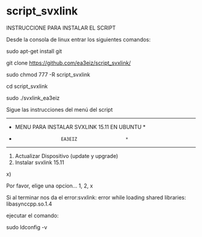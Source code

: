 # script_svxlink
INSTRUCCIONE PARA INSTALAR EL SCRIPT

Desde la consola de linux entrar los siguientes comandos:

sudo apt-get install git

git clone https://github.com/ea3eiz/script_svxlink/

sudo chmod 777 -R script_svxlink

cd script_svxlink

sudo ./svxlink_ea3eiz

Sigue las instrucciones del menú del script

   ************************************************
   *  MENU PARA INSTALAR SVXLINK 15.11 EN UBUNTU  *
   *                      EA3EIZ                  *
   ************************************************

   1) Actualizar Dispositivo (update y upgrade)
   2) Instalar svxlink 15.11

   x)  <Para Salir>

   Por favor, elige una opcion... 1, 2, x



Si al terminar nos da el error:svxlink: error while loading shared libraries: libasynccpp.so.1.4

ejecutar el comando:

sudo ldconfig -v


